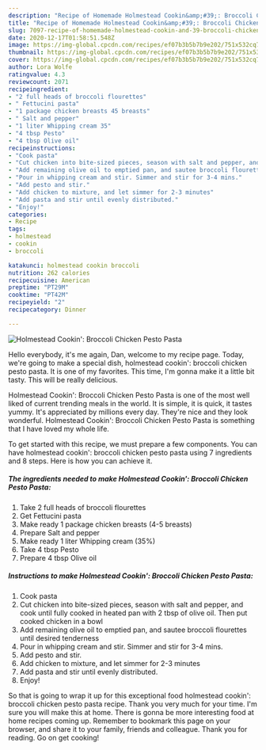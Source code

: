 ```yaml
---
description: "Recipe of Homemade Holmestead Cookin&amp;#39;: Broccoli Chicken Pesto Pasta"
title: "Recipe of Homemade Holmestead Cookin&amp;#39;: Broccoli Chicken Pesto Pasta"
slug: 7097-recipe-of-homemade-holmestead-cookin-and-39-broccoli-chicken-pesto-pasta
date: 2020-12-17T01:58:51.548Z
image: https://img-global.cpcdn.com/recipes/ef07b3b5b7b9e202/751x532cq70/holmestead-cookin-broccoli-chicken-pesto-pasta-recipe-main-photo.jpg
thumbnail: https://img-global.cpcdn.com/recipes/ef07b3b5b7b9e202/751x532cq70/holmestead-cookin-broccoli-chicken-pesto-pasta-recipe-main-photo.jpg
cover: https://img-global.cpcdn.com/recipes/ef07b3b5b7b9e202/751x532cq70/holmestead-cookin-broccoli-chicken-pesto-pasta-recipe-main-photo.jpg
author: Lora Wolfe
ratingvalue: 4.3
reviewcount: 2071
recipeingredient:
- "2 full heads of broccoli flourettes"
- " Fettucini pasta"
- "1 package chicken breasts 45 breasts"
- " Salt and pepper"
- "1 liter Whipping cream 35"
- "4 tbsp Pesto"
- "4 tbsp Olive oil"
recipeinstructions:
- "Cook pasta"
- "Cut chicken into bite-sized pieces, season with salt and pepper, and cook until fully cooked in heated pan with 2 tbsp of olive oil. Then put cooked chicken in a bowl"
- "Add remaining olive oil to emptied pan, and sautee broccoli flourettes until desired tenderness"
- "Pour in whipping cream and stir. Simmer and stir for 3-4 mins."
- "Add pesto and stir."
- "Add chicken to mixture, and let simmer for 2-3 minutes"
- "Add pasta and stir until evenly distributed."
- "Enjoy!"
categories:
- Recipe
tags:
- holmestead
- cookin
- broccoli

katakunci: holmestead cookin broccoli 
nutrition: 262 calories
recipecuisine: American
preptime: "PT29M"
cooktime: "PT42M"
recipeyield: "2"
recipecategory: Dinner

---
```



![Holmestead Cookin&#39;: Broccoli Chicken Pesto Pasta](https://img-global.cpcdn.com/recipes/ef07b3b5b7b9e202/751x532cq70/holmestead-cookin-broccoli-chicken-pesto-pasta-recipe-main-photo.jpg)

Hello everybody, it's me again, Dan, welcome to my recipe page. Today, we're going to make a special dish, holmestead cookin&#39;: broccoli chicken pesto pasta. It is one of my favorites. This time, I'm gonna make it a little bit tasty. This will be really delicious.



Holmestead Cookin&#39;: Broccoli Chicken Pesto Pasta is one of the most well liked of current trending meals in the world. It is simple, it is quick, it tastes yummy. It's appreciated by millions every day. They're nice and they look wonderful. Holmestead Cookin&#39;: Broccoli Chicken Pesto Pasta is something that I have loved my whole life.


To get started with this recipe, we must prepare a few components. You can have holmestead cookin&#39;: broccoli chicken pesto pasta using 7 ingredients and 8 steps. Here is how you can achieve it.

<!--inarticleads1-->

##### The ingredients needed to make Holmestead Cookin&#39;: Broccoli Chicken Pesto Pasta:

1. Take 2 full heads of broccoli flourettes
1. Get  Fettucini pasta
1. Make ready 1 package chicken breasts (4-5 breasts)
1. Prepare  Salt and pepper
1. Make ready 1 liter Whipping cream (35%)
1. Take 4 tbsp Pesto
1. Prepare 4 tbsp Olive oil




<!--inarticleads2-->

##### Instructions to make Holmestead Cookin&#39;: Broccoli Chicken Pesto Pasta:

1. Cook pasta
1. Cut chicken into bite-sized pieces, season with salt and pepper, and cook until fully cooked in heated pan with 2 tbsp of olive oil. Then put cooked chicken in a bowl
1. Add remaining olive oil to emptied pan, and sautee broccoli flourettes until desired tenderness
1. Pour in whipping cream and stir. Simmer and stir for 3-4 mins.
1. Add pesto and stir.
1. Add chicken to mixture, and let simmer for 2-3 minutes
1. Add pasta and stir until evenly distributed.
1. Enjoy!




So that is going to wrap it up for this exceptional food holmestead cookin&#39;: broccoli chicken pesto pasta recipe. Thank you very much for your time. I'm sure you will make this at home. There is gonna be more interesting food at home recipes coming up. Remember to bookmark this page on your browser, and share it to your family, friends and colleague. Thank you for reading. Go on get cooking!
